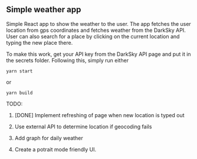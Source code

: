 ## Simple weather app

Simple React app to show the weather to the user. The app fetches the user location from gps coordinates and fetches weather from the DarkSky API. User can also search for a place by clicking on the current location and typing the new place there.

To make this work, get your API key from the DarkSky API page and put it in the secrets folder. Following this, simply run either 
```
yarn start
```
or 
```
yarn build
```

TODO:

1) [DONE] Implement refreshing of page when new location is typed out

2) Use external API to determine location if geocoding fails

3) Add graph for daily weather

4) Create a potrait mode friendly UI.
